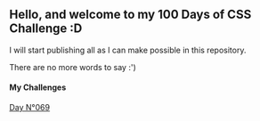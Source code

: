 ## Hello, and welcome to my 100 Days of CSS Challenge :D

I will start publishing all as I can make possible in this repository.

There are no more words to say :')

#### My Challenges
[Day N°069](./day-069/)